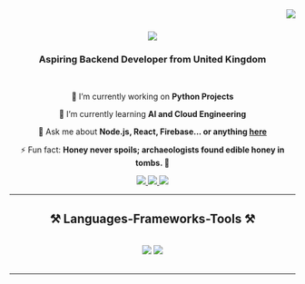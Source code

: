 <img align="right" src="https://visitor-badge.laobi.icu/badge?page_id=Geekcodeofficial.Geekcodeofficial" />

<h1 align="center">
    <img src="https://readme-typing-svg.herokuapp.com/?font=Righteous&size=35&center=true&vCenter=true&width=500&height=70&duration=4000&lines=Hi+There!+👋;+I'm+Simon+Weir!;" />
</h1>

<h3 align="center">Aspiring Backend Developer from United Kingdom</h3>

<br/>

<div align="center">
 
 🔭 I’m currently working on **Python Projects**
 
 🌱 I’m currently learning **AI and Cloud Engineering**

💬 Ask me about **Node.js, React, Firebase... or anything [here](https://github.com/Geekcodeofficial/Geekcodeofficial/issues)**

⚡ Fun fact: **Honey never spoils; archaeologists found edible honey in tombs. 🍯**

 </div>
 
<div align="center"> 
  <a href="mailto:simon1291@outlook.com">
    <img src="https://img.shields.io/badge/Gmail-333333?style=for-the-badge&logo=gmail&logoColor=red" />
  </a>
  <a href="#" target="_blank">
    <img src="https://img.shields.io/badge/LinkedIn-0077B5?style=for-the-badge&logo=linkedin&logoColor=white" target="_blank" />
  </a>
  <a href="https://www.thegeekcode.co.uk/" target="_blank">
     <img src="https://img.shields.io/badge/Portfolio-FF5722?style=for-the-badge&logo=todoist&logoColor=white" target="_blank" /> <!-- sqlite, safari, google-chrome are other good icon options -->
  </a>
</div>

 <hr/>
 
<h2 align="center">⚒️ Languages-Frameworks-Tools ⚒️</h2>
<br/>
<div align="center">
    <img src="https://skillicons.dev/icons?i=react,bootstrap,mui,html,css,vscode,github,figma,tailwind,git,r" />
    <img src="https://skillicons.dev/icons?i=nodejs,python,javascript,typescript,express,firebase,mongodb,c,java,nextjs,mysql,flask" /><br>
</div>

<br/>
<hr/>


<br/>
